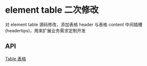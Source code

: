 # element table 二次修改

对 element table 源码修改，添加表格 header 与表格 content 中间插槽(headertips)，用来扩展业务需求定制开发

## API

[Table 表格](https://element.eleme.cn/#/zh-CN/component/table)
